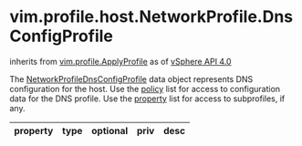 vim.profile.host.NetworkProfile.DnsConfigProfile
================================================
inherits from [vim.profile.ApplyProfile](docs/vim.profile.ApplyProfile.md)
as of [vSphere API 4.0](vim.version.md#vim.version.version5)


The <a href="vim.profile.host.NetworkProfile.DnsConfigProfile.md">NetworkProfileDnsConfigProfile</a> data object represents DNS configuration  for the host. Use the <a href="vim.profile.ApplyProfile.md#policy">policy</a> list for  access to configuration data for the DNS profile. Use the  <a href="vim.profile.ApplyProfile.md#property">property</a> list for access to subprofiles, if any.

| property | type | optional | priv | desc |
|:---------|:-----|:---------|:-----|:-----|



